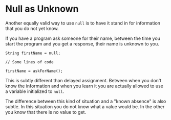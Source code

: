 # Null as Unknown

Another equally valid way to use `null` is to have it
stand in for information that you do not yet know.

If you have a program ask someone for their name,
between the time you start the program and you get
a response, their name is unknown to you.

```java,no_run
String firstName = null;

// Some lines of code

firstName = askForName();
```

This is subtly different than delayed assignment. Between when
you don't know the information and when you learn it you are actually allowed
to use a variable initialized to `null`.

The difference between this kind of situation and a "known absence" is also subtle.
In this situation you do not know what a value would be. In the other you know that there
is no value to get.
